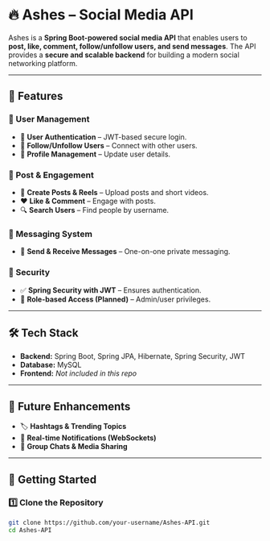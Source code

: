 # 🔥 Ashes – Social Media API  

Ashes is a **Spring Boot-powered social media API** that enables users to **post, like, comment, follow/unfollow users, and send messages**. The API provides a **secure and scalable backend** for building a modern social networking platform.  

---

## 🚀 Features  

### 👤 User Management  
- 🔑 **User Authentication** – JWT-based secure login.  
- 🔄 **Follow/Unfollow Users** – Connect with other users.  
- 📝 **Profile Management** – Update user details.  

### 📢 Post & Engagement  
- 📸 **Create Posts & Reels** – Upload posts and short videos.  
- ❤️ **Like & Comment** – Engage with posts.  
- 🔍 **Search Users** – Find people by username.  

### 💬 Messaging System  
- 📩 **Send & Receive Messages** – One-on-one private messaging.  

### 🔐 Security  
- ✅ **Spring Security with JWT** – Ensures authentication.  
- 📜 **Role-based Access (Planned)** – Admin/user privileges.  

---

## 🛠️ Tech Stack  
- **Backend:** Spring Boot, Spring JPA, Hibernate, Spring Security, JWT  
- **Database:** MySQL  
- **Frontend:** *Not included in this repo*  

---

## 📌 Future Enhancements  
- 🏷️ **Hashtags & Trending Topics**  
- 🔔 **Real-time Notifications (WebSockets)**  
- 📩 **Group Chats & Media Sharing**  

---

## 🎯 Getting Started  

### 1️⃣ Clone the Repository  
```sh
git clone https://github.com/your-username/Ashes-API.git
cd Ashes-API
